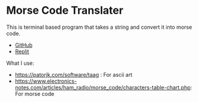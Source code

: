 # Morse Code Translater

This is terminal based program that takes a string and convert it into morse code.

- [GitHub](https://github.com/nkp1111/python-projects/tree/main/1.morse_code_translater)
- [Replit](https://replit.com/@nkp1111/morsecodetranslator#main.py)

What I use:

- <https://patorjk.com/software/taag> : For ascii art
- <https://www.electronics-notes.com/articles/ham_radio/morse_code/characters-table-chart.php>: For morse code
